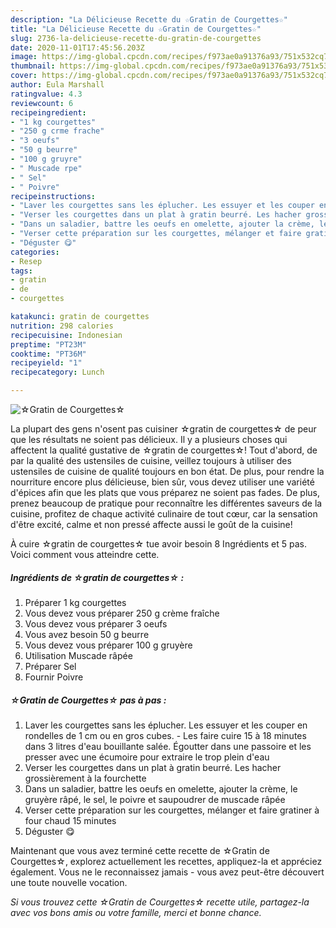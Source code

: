 ```yaml
---
description: "La Délicieuse Recette du ☆Gratin de Courgettes☆"
title: "La Délicieuse Recette du ☆Gratin de Courgettes☆"
slug: 2736-la-delicieuse-recette-du-gratin-de-courgettes
date: 2020-11-01T17:45:56.203Z
image: https://img-global.cpcdn.com/recipes/f973ae0a91376a93/751x532cq70/☆gratin-de-courgettes☆-photo-principale-de-la-recette.jpg
thumbnail: https://img-global.cpcdn.com/recipes/f973ae0a91376a93/751x532cq70/☆gratin-de-courgettes☆-photo-principale-de-la-recette.jpg
cover: https://img-global.cpcdn.com/recipes/f973ae0a91376a93/751x532cq70/☆gratin-de-courgettes☆-photo-principale-de-la-recette.jpg
author: Eula Marshall
ratingvalue: 4.3
reviewcount: 6
recipeingredient:
- "1 kg courgettes"
- "250 g crme frache"
- "3 oeufs"
- "50 g beurre"
- "100 g gruyre"
- " Muscade rpe"
- " Sel"
- " Poivre"
recipeinstructions:
- "Laver les courgettes sans les éplucher. Les essuyer et les couper en rondelles de 1 cm ou en gros cubes. Les faire cuire 15 à 18 minutes dans 3 litres d&#39;eau bouillante salée. Égoutter dans une passoire et les presser avec une écumoire pour extraire le trop plein d&#39;eau"
- "Verser les courgettes dans un plat à gratin beurré. Les hacher grossièrement à la fourchette"
- "Dans un saladier, battre les oeufs en omelette, ajouter la crème, le gruyère râpé, le sel, le poivre et saupoudrer de muscade râpée"
- "Verser cette préparation sur les courgettes, mélanger et faire gratiner à four chaud 15 minutes"
- "Déguster 😋"
categories:
- Resep
tags:
- gratin
- de
- courgettes

katakunci: gratin de courgettes 
nutrition: 298 calories
recipecuisine: Indonesian
preptime: "PT23M"
cooktime: "PT36M"
recipeyield: "1"
recipecategory: Lunch

---
```



![☆Gratin de Courgettes☆](https://img-global.cpcdn.com/recipes/f973ae0a91376a93/751x532cq70/☆gratin-de-courgettes☆-photo-principale-de-la-recette.jpg)

La plupart des gens n'osent pas cuisiner ☆gratin de courgettes☆ de peur que les résultats ne soient pas délicieux. Il y a plusieurs choses qui affectent la qualité gustative de ☆gratin de courgettes☆! Tout d'abord, de par la qualité des ustensiles de cuisine, veillez toujours à utiliser des ustensiles de cuisine de qualité toujours en bon état. De plus, pour rendre la nourriture encore plus délicieuse, bien sûr, vous devez utiliser une variété d'épices afin que les plats que vous préparez ne soient pas fades. De plus, prenez beaucoup de pratique pour reconnaître les différentes saveurs de la cuisine, profitez de chaque activité culinaire de tout cœur, car la sensation d'être excité, calme et non pressé affecte aussi le goût de la cuisine!

<!--inarticleads1-->

À cuire ☆gratin de courgettes☆ tue avoir besoin 8 Ingrédients et 5 pas. Voici comment vous atteindre cette.

##### Ingrédients de ☆gratin de courgettes☆ :

1. Préparer 1 kg courgettes
1. Vous devez vous préparer 250 g crème fraîche
1. Vous devez vous préparer 3 oeufs
1. Vous avez besoin 50 g beurre
1. Vous devez vous préparer 100 g gruyère
1. Utilisation  Muscade râpée
1. Préparer  Sel
1. Fournir  Poivre




<!--inarticleads2-->

##### ☆Gratin de Courgettes☆ pas à pas :

1. Laver les courgettes sans les éplucher. Les essuyer et les couper en rondelles de 1 cm ou en gros cubes. - Les faire cuire 15 à 18 minutes dans 3 litres d&#39;eau bouillante salée. Égoutter dans une passoire et les presser avec une écumoire pour extraire le trop plein d&#39;eau
1. Verser les courgettes dans un plat à gratin beurré. Les hacher grossièrement à la fourchette
1. Dans un saladier, battre les oeufs en omelette, ajouter la crème, le gruyère râpé, le sel, le poivre et saupoudrer de muscade râpée
1. Verser cette préparation sur les courgettes, mélanger et faire gratiner à four chaud 15 minutes
1. Déguster 😋




<!--inarticleads1-->

<p>
Maintenant que vous avez terminé cette recette de ☆Gratin de Courgettes☆, explorez actuellement les recettes, appliquez-la et appréciez également. Vous ne le reconnaissez jamais - vous avez peut-être découvert une toute nouvelle vocation.
</p>

<p>
<i>Si vous trouvez cette ☆Gratin de Courgettes☆ recette utile, partagez-la avec vos bons amis ou votre famille, merci et bonne chance.</i>
</p>
